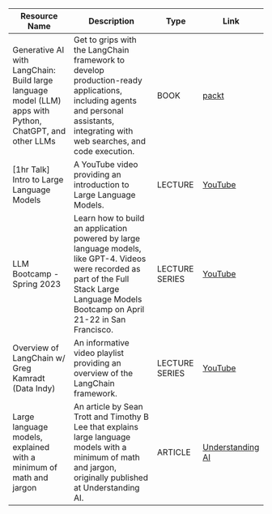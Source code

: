 | Resource Name | Description | Type | Link |
| ------------- | ----------- | ---- | ---- |
| Generative AI with LangChain: Build large language model (LLM) apps with Python, ChatGPT, and other LLMs | Get to grips with the LangChain framework to develop production-ready applications, including agents and personal assistants, integrating with web searches, and code execution. | BOOK | [packt](https://www.packtpub.com/product/generative-ai-with-langchain/9781835083468) |
| [1hr Talk] Intro to Large Language Models | A YouTube video providing an introduction to Large Language Models. | LECTURE | [YouTube](https://youtu.be/zjkBMFhNj_g) |
| LLM Bootcamp - Spring 2023 | Learn how to build an application powered by large language models, like GPT-4. Videos were recorded as part of the Full Stack Large Language Models Bootcamp on April 21-22 in San Francisco. | LECTURE SERIES | [YouTube](https://www.youtube.com/playlist?list=PL1T8fO7ArWleyIqOy37OVXsP4hFXymdOZ) |
| Overview of LangChain w/ Greg Kamradt (Data Indy) | An informative video playlist providing an overview of the LangChain framework. | LECTURE SERIES | [YouTube](https://www.youtube.com/playlist?list=PLqZXAkvF1bPNQER9mLmDbntNfSpzdDIU5) |
| Large language models, explained with a minimum of math and jargon | An article by Sean Trott and Timothy B Lee that explains large language models with a minimum of math and jargon, originally published at Understanding AI. | ARTICLE | [Understanding AI](https://www.understandingai.org/p/large-language-models-explained-with) |
